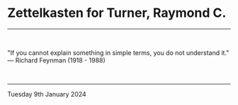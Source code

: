 # Zettelkasten for Turner, Raymond C.

---

</br>

"If you cannot explain something in simple terms, you do not understand it."\
  ― Richard Feynman (1918 - 1988)
  
</br>

---
Tuesday 9th January 2024
